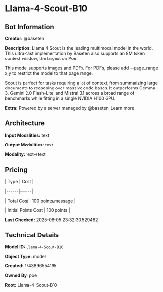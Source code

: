 # Llama-4-Scout-B10

## Bot Information

**Creator:** @baseten

**Description:** Llama 4 Scout is the leading multimodal model in the world. This ultra-fast implementation by Baseten also supports an 8M token context window, the largest on Poe.

This model supports images and PDFs. For PDFs, please add --page_range x,y to restrict the model to that page range.

Scout is perfect for tasks requiring a lot of context, from summarizing large documents to reasoning over massive code bases. It outperforms Gemma 3, Gemini 2.0 Flash-Lite, and Mistral 3.1 across a broad range of benchmarks while fitting in a single NVIDIA H100 GPU.

**Extra:** Powered by a server managed by @baseten. Learn more


## Architecture

**Input Modalities:** text

**Output Modalities:** text

**Modality:** text->text


## Pricing

| Type | Cost |

|------|------|

| Total Cost | 100 points/message |

| Initial Points Cost | 100 points |


**Last Checked:** 2025-08-05 23:32:30.529482


## Technical Details

**Model ID:** `Llama-4-Scout-B10`

**Object Type:** model

**Created:** 1743896554195

**Owned By:** poe

**Root:** Llama-4-Scout-B10
